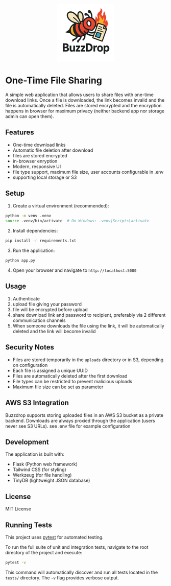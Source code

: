 <p align="center">
  <img src="static/logo.png" alt="Buzzdrop Logo" width="180" />
</p>

# One-Time File Sharing

A simple web application that allows users to share files with one-time download links. Once a file is downloaded, the link becomes invalid and the file is automatically deleted.
Files are stored encrypted and the encryption happens in browser for maximum privacy (neither backend app nor storage admin can open them).

## Features

- One-time download links
- Automatic file deletion after download
- files are stored encrypted
- in-browser enryption
- Modern, responsive UI
- file type support, maximum file size, user accounts configurable in .env
- supporting local storage or S3

## Setup

1. Create a virtual environment (recommended):
```bash
python -m venv .venv
source .venv/bin/activate  # On Windows: .venv\Scripts\activate
```

2. Install dependencies:
```bash
pip install -r requirements.txt
```

3. Run the application:
```bash
python app.py
```

4. Open your browser and navigate to `http://localhost:5000`

## Usage

1. Authenticate
2. upload file giving your password
3. file will be encrypted before upload
4. share download link and password to recipient, preferably via 2 different communication channels
5. When someone downloads the file using the link, it will be automatically deleted and the link will become invalid

## Security Notes

- Files are stored temporarily in the `uploads` directory or in S3, depending on configuration
- Each file is assigned a unique UUID
- Files are automatically deleted after the first download
- File types can be  restricted to prevent malicious uploads
- Maximum file size can be set as parameter

## AWS S3 Integration

Buzzdrop supports storing uploaded files in an AWS S3 bucket as a private backend. Downloads are always proxied through the application (users never see S3 URLs).
see .env file for example configuration

## Development

The application is built with:
- Flask (Python web framework)
- Tailwind CSS (for styling)
- Werkzeug (for file handling)
- TinyDB (lightweight JSON database)

## License

MIT License

## Running Tests

This project uses [pytest](https://docs.pytest.org/) for automated testing.

To run the full suite of unit and integration tests, navigate to the root directory of the project and execute:

```bash
pytest -v
```

This command will automatically discover and run all tests located in the `tests/` directory. The `-v` flag provides verbose output.
